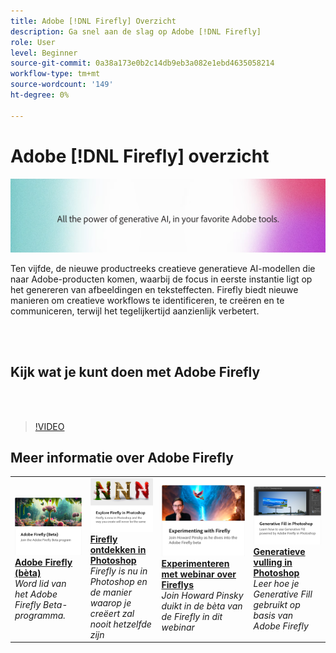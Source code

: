 ```yaml
---
title: Adobe [!DNL Firefly] Overzicht
description: Ga snel aan de slag op Adobe [!DNL Firefly]
role: User
level: Beginner
source-git-commit: 0a38a173e0b2c14db9eb3a082e1ebd4635058214
workflow-type: tm+mt
source-wordcount: '149'
ht-degree: 0%

---
```


# Adobe [!DNL Firefly] overzicht

![Firefly Hero Image](../assets/firefly.png)

Ten vijfde, de nieuwe productreeks creatieve generatieve AI-modellen die naar Adobe-producten komen, waarbij de focus in eerste instantie ligt op het genereren van afbeeldingen en teksteffecten. Firefly biedt nieuwe manieren om creatieve workflows te identificeren, te creëren en te communiceren, terwijl het tegelijkertijd aanzienlijk verbetert.

<br> 

## Kijk wat je kunt doen met Adobe Firefly

<br> 

>[!VIDEO](https://video.tv.adobe.com/v/3416970t1?quality=12&learn=on&hidetitle=true)

## Meer informatie over Adobe Firefly

<table>
<tr>
   <td>
      <a href="https://firefly.adobe.com/" target="_blank">
         <img alt="Adobe Firefly (bèta)" src="assets/firefly-beta.png" />
      </a>
      <div>
      <a href="https://firefly.adobe.com/" target="_blank"><strong>Adobe Firefly (bèta)</strong></a>
      </div>
      <em>Word lid van het Adobe Firefly Beta-programma.</em>
      <br>
  </td>
  <td>
      <a href="https://www.adobe.com/sensei/generative-ai/firefly.html" target="_blank">
         <img alt="Firefly ontdekken in Photoshop" src="assets/firefly-photoshop.png" />
      </a>
      <div>
      <a href="https://www.adobe.com/sensei/generative-ai/firefly.html" target="_blank"><strong>Firefly ontdekken in Photoshop</strong></a>
      </div>
      <em>Firefly is nu in Photoshop en de manier waarop je creëert zal nooit hetzelfde zijn</em>
      <br>
  </td>
  <td>
      <a href="webinar-experimenting.md">
         <img alt="Experimenteren met Adobe Firefly" src="assets/webinar-experimenting.png" />
      </a>
      <div>
      <a href="webinar-experimenting.md"><strong>Experimenteren met webinar over Fireflys</strong></a>
      </div>
      <em>Join Howard Pinsky duikt in de bèta van de Firefly in dit webinar</em>
      <br>
  </td>
  <td>
      <a href="generative-fill.md">
         <img alt="Generatieve vulling in Photoshop" src="assets/generative-fill.png" />
      </a>
      <div>
      <a href="generative-fill.md"><strong>Generatieve vulling in Photoshop</strong></a>
      </div>
      <em>Leer hoe je Generative Fill gebruikt op basis van Adobe Firefly</em>
      <br>
  </td>
</tr>
</table>
